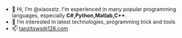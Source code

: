 - 👋 Hi, I’m @xiaoxstz. I'm experienced in many popular programming languages, especially **C#,Python,Matlab,C++**.
- 👀 I’m interested in latest technologies, programming trick and tools
- 📫 tanzitxws@126.com

<!---
xiaoxstz/xiaoxstz is a ✨ special ✨ repository because its `README.md` (this file) appears on your GitHub profile.
You can click the Preview link to take a look at your changes.
--->
